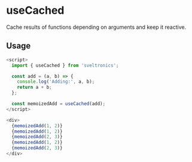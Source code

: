 # useCached

Cache results of functions depending on arguments and keep it reactive.

## Usage

```js
<script>
  import { useCached } from 'sveltronics';

  const add = (a, b) => {
    console.log('Adding:', a, b);
    return a + b;
  };

  const memoizedAdd = useCached(add);
</script>

<div>
  {memoizedAdd(1, 2)}
  {memoizedAdd(1, 2)}
  {memoizedAdd(2, 3)}
  {memoizedAdd(1, 2)}
  {memoizedAdd(2, 3)}
</div>
```